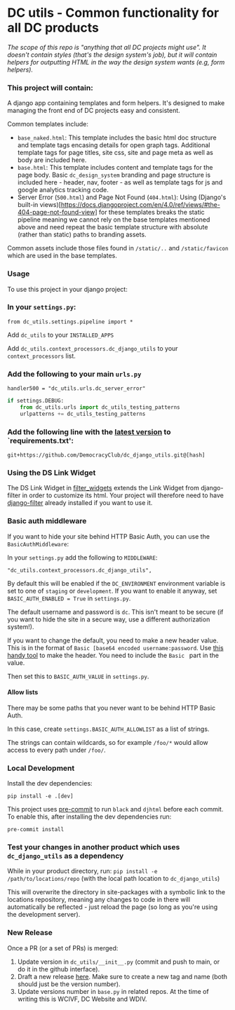 # DC utils - Common functionality for all DC products

*The scope of this repo is "anything that all DC projects might use". It doesn't contain styles (that's the design system's job), but it will contain helpers for outputting HTML in the way the design system wants (e.g, form helpers).* 

### This project will contain:
 
A django app containing templates and form helpers.
It's designed to make managing the front end of DC projects easy and consistent.

Common templates include:

- `base_naked.html`: This template includes the basic html doc structure and template tags encasing details for open graph tags. Additional template tags for page titles, site css, site and page meta as well as body are included here. 
- `base.html`: This template includes content and template tags for the page body. Basic `dc_design_system` branding and page structure is included here - header, nav, footer - as well as template tags for js and google analytics tracking code. 
- Server Error (`500.html`) and Page Not Found (`404.html`): Using (Django's built-in views)[https://docs.djangoproject.com/en/4.0/ref/views/#the-404-page-not-found-view] for these templates breaks the static pipeline meaning we cannot rely on the base templates mentioned above and need repeat the basic template structure with absolute (rather than static) paths to branding assets. 

Common assets include those files found in `/static/..` and `/static/favicon` which are used in the base templates.
### Usage
To use this project in your django project: 

### In your `settings.py`:

`from dc_utils.settings.pipeline import *`

Add `dc_utils` to your `INSTALLED_APPS`

Add `dc_utils.context_processors.dc_django_utils` to your
`context_processors` list.

### Add the following to your main `urls.py`

`handler500 = "dc_utils.urls.dc_server_error"`

```py
if settings.DEBUG:
    from dc_utils.urls import dc_utils_testing_patterns
    urlpatterns += dc_utils_testing_patterns
```


### Add the following line with the [latest version](https://github.com/DemocracyClub/dc_django_utils/releases) to `requirements.txt':
`git+https://github.com/DemocracyClub/dc_django_utils.git@[hash]`

### Using the DS Link Widget 

 The DS Link Widget in [filter_widgets](dc_utils/filter_widgets.py) extends the Link Widget from django-filter in order to customize its html. Your project will therefore need to have [django-filter](https://github.com/carltongibson/django-filter) already installed if you want to use it.

### Basic auth middleware

If you want to hide your site behind HTTP Basic Auth, you can use the 
`BasicAuthMiddleware`:

In your `settings.py` add the following to `MIDDLEWARE`:

`"dc_utils.context_processors.dc_django_utils",`

By default this will be enabled if the `DC_ENVIRONMENT` environment variable 
is set to one of `staging` or `development`. If you want to enable it anyway,
set `BASIC_AUTH_ENABLED = True` in `settings.py`.

The default username and password is `dc`. This isn't meant to be secure (if 
you want to hide the site in a secure way, use a different authorization 
system!). 

If you want to change the default, you need to make a new header value. This 
is in the format of `Basic [base64 encoded username:password`. Use [this 
handy tool](https://www.debugbear.com/basic-auth-header-generator) to make 
the header. You need to include the `Basic ` part in the value.

Then set this to `BASIC_AUTH_VALUE` in `settings.py`.

#### Allow lists

There may be some paths that you never want to be behind HTTP Basic Auth.

In this case, create `settings.BASIC_AUTH_ALLOWLIST` as a list of strings.

The strings can contain wildcards, so for example `/foo/*` would allow 
access to every path under `/foo/`.


### Local Development
Install the dev dependencies:

    pip install -e .[dev]

This project uses [pre-commit](https://pre-commit.com/#quick-start) to run `black` and `djhtml` before each commit. To enable this, after installing the dev dependencies run:

`pre-commit install`

### Test your changes in another product which uses  `dc_django_utils` as a dependency

While in your product directory, run:
 `pip install -e /path/to/locations/repo` (with the local path location to `dc_django_utils`)

This will overwrite the directory in site-packages with a symbolic link to the locations repository, meaning any changes to code in there will automatically be reflected - just reload the page (so long as you're using the development server).
### New Release
Once a PR (or a set of PRs) is merged: 

1. Update version in `dc_utils/__init__.py` (commit and push to main, or do it in the github interface).
2. Draft a new release [here](https://github.com/DemocracyClub/dc_django_utils/releases). Make sure to create a new tag and name (both should just be the version number). 
3. Update versions number in `base.py` in related repos. At the time of writing this is WCIVF, DC Website and WDIV. 
